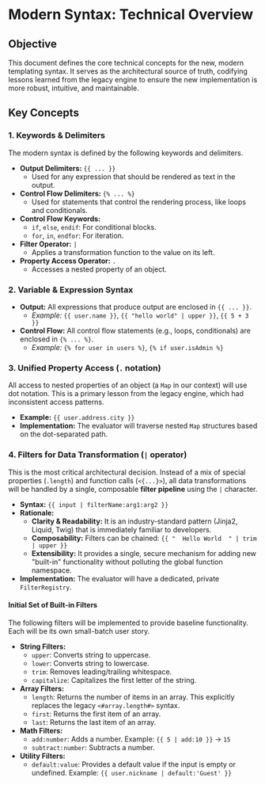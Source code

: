 # Modern Syntax: Technical Overview

## Objective

This document defines the core technical concepts for the new, modern templating syntax. It serves as the architectural source of truth, codifying lessons learned from the legacy engine to ensure the new implementation is more robust, intuitive, and maintainable.

## Key Concepts

### 1. Keywords & Delimiters

The modern syntax is defined by the following keywords and delimiters.

- **Output Delimiters:** `{{ ... }}`
  - Used for any expression that should be rendered as text in the output.
- **Control Flow Delimiters:** `{% ... %}`
  - Used for statements that control the rendering process, like loops and conditionals.
- **Control Flow Keywords:**
  - `if`, `else`, `endif`: For conditional blocks.
  - `for`, `in`, `endfor`: For iteration.
- **Filter Operator:** `|`
  - Applies a transformation function to the value on its left.
- **Property Access Operator:** `.`
  - Accesses a nested property of an object.

### 2. Variable & Expression Syntax

- **Output:** All expressions that produce output are enclosed in `{{ ... }}`.
  - *Example:* `{{ user.name }}`, `{{ "hello world" | upper }}`, `{{ 5 + 3 }}`
- **Control Flow:** All control flow statements (e.g., loops, conditionals) are enclosed in `{% ... %}`.
  - *Example:* `{% for user in users %}`, `{% if user.isAdmin %}`

### 3. Unified Property Access (`.` notation)

All access to nested properties of an object (a `Map` in our context) will use dot notation. This is a primary lesson from the legacy engine, which had inconsistent access patterns.

- **Example:** `{{ user.address.city }}`
- **Implementation:** The evaluator will traverse nested `Map` structures based on the dot-separated path.

### 4. Filters for Data Transformation (`|` operator)

This is the most critical architectural decision. Instead of a mix of special properties (`.length`) and function calls (`<{...}>`), all data transformations will be handled by a single, composable **filter pipeline** using the `|` character.

- **Syntax:** `{{ input | filterName:arg1:arg2 }}`
- **Rationale:**
  - **Clarity & Readability:** It is an industry-standard pattern (Jinja2, Liquid, Twig) that is immediately familiar to developers.
  - **Composability:** Filters can be chained: `{{ "  Hello World  " | trim | upper }}`
  - **Extensibility:** It provides a single, secure mechanism for adding new "built-in" functionality without polluting the global function namespace.
- **Implementation:** The evaluator will have a dedicated, private `FilterRegistry`.

#### Initial Set of Built-in Filters

The following filters will be implemented to provide baseline functionality. Each will be its own small-batch user story.

- **String Filters:**
  - `upper`: Converts string to uppercase.
  - `lower`: Converts string to lowercase.
  - `trim`: Removes leading/trailing whitespace.
  - `capitalize`: Capitalizes the first letter of the string.
- **Array Filters:**
  - `length`: Returns the number of items in an array. This explicitly replaces the legacy `<#array.length#>` syntax.
  - `first`: Returns the first item of an array.
  - `last`: Returns the last item of an array.
- **Math Filters:**
  - `add:number`: Adds a number. Example: `{{ 5 | add:10 }}` -> `15`
  - `subtract:number`: Subtracts a number.
- **Utility Filters:**
  - `default:value`: Provides a default value if the input is empty or undefined. Example: `{{ user.nickname | default:'Guest' }}`
